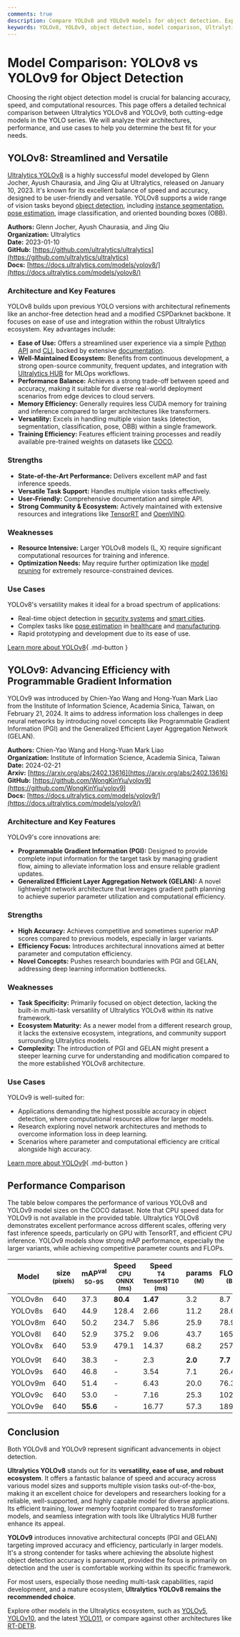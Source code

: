 ```yaml
---
comments: true
description: Compare YOLOv8 and YOLOv9 models for object detection. Explore their accuracy, speed, resources, and use cases to choose the best model for your needs.
keywords: YOLOv8, YOLOv9, object detection, model comparison, Ultralytics, performance metrics, real-time AI, computer vision, YOLO series
---
```


# Model Comparison: YOLOv8 vs YOLOv9 for Object Detection

Choosing the right object detection model is crucial for balancing accuracy, speed, and computational resources. This page offers a detailed technical comparison between Ultralytics YOLOv8 and YOLOv9, both cutting-edge models in the YOLO series. We will analyze their architectures, performance, and use cases to help you determine the best fit for your needs.

<script async src="https://cdn.jsdelivr.net/npm/chart.js"></script>
<script defer src="../../javascript/benchmark.js"></script>

<canvas id="modelComparisonChart" width="1024" height="400" active-models='["YOLOv8", "YOLOv9"]'></canvas>

## YOLOv8: Streamlined and Versatile

[Ultralytics YOLOv8](https://docs.ultralytics.com/models/yolov8/) is a highly successful model developed by Glenn Jocher, Ayush Chaurasia, and Jing Qiu at Ultralytics, released on January 10, 2023. It's known for its excellent balance of speed and accuracy, designed to be user-friendly and versatile. YOLOv8 supports a wide range of vision tasks beyond [object detection](https://www.ultralytics.com/glossary/object-detection), including [instance segmentation](https://docs.ultralytics.com/tasks/segment/), [pose estimation](https://docs.ultralytics.com/tasks/pose/), image classification, and oriented bounding boxes (OBB).

**Authors:** Glenn Jocher, Ayush Chaurasia, and Jing Qiu  
**Organization:** Ultralytics  
**Date:** 2023-01-10  
**GitHub:** [https://github.com/ultralytics/ultralytics](https://github.com/ultralytics/ultralytics)  
**Docs:** [https://docs.ultralytics.com/models/yolov8/](https://docs.ultralytics.com/models/yolov8/)

### Architecture and Key Features

YOLOv8 builds upon previous YOLO versions with architectural refinements like an anchor-free detection head and a modified CSPDarknet backbone. It focuses on ease of use and integration within the robust Ultralytics ecosystem. Key advantages include:

- **Ease of Use:** Offers a streamlined user experience via a simple [Python API](https://docs.ultralytics.com/usage/python/) and [CLI](https://docs.ultralytics.com/usage/cli/), backed by extensive [documentation](https://docs.ultralytics.com/).
- **Well-Maintained Ecosystem:** Benefits from continuous development, a strong open-source community, frequent updates, and integration with [Ultralytics HUB](https://www.ultralytics.com/hub) for MLOps workflows.
- **Performance Balance:** Achieves a strong trade-off between speed and accuracy, making it suitable for diverse real-world deployment scenarios from edge devices to cloud servers.
- **Memory Efficiency:** Generally requires less CUDA memory for training and inference compared to larger architectures like transformers.
- **Versatility:** Excels in handling multiple vision tasks (detection, segmentation, classification, pose, OBB) within a single framework.
- **Training Efficiency:** Features efficient training processes and readily available pre-trained weights on datasets like [COCO](https://docs.ultralytics.com/datasets/detect/coco/).

### Strengths

- **State-of-the-Art Performance:** Delivers excellent mAP and fast inference speeds.
- **Versatile Task Support:** Handles multiple vision tasks effectively.
- **User-Friendly:** Comprehensive documentation and simple API.
- **Strong Community & Ecosystem:** Actively maintained with extensive resources and integrations like [TensorRT](https://docs.ultralytics.com/integrations/tensorrt/) and [OpenVINO](https://docs.ultralytics.com/integrations/openvino/).

### Weaknesses

- **Resource Intensive:** Larger YOLOv8 models (L, X) require significant computational resources for training and inference.
- **Optimization Needs:** May require further optimization like [model pruning](https://www.ultralytics.com/glossary/pruning) for extremely resource-constrained devices.

### Use Cases

YOLOv8's versatility makes it ideal for a broad spectrum of applications:

- Real-time object detection in [security systems](https://www.ultralytics.com/blog/security-alarm-system-projects-with-ultralytics-yolov8) and [smart cities](https://www.ultralytics.com/blog/computer-vision-ai-in-smart-cities).
- Complex tasks like [pose estimation](https://www.ultralytics.com/blog/pose-estimation-with-ultralytics-yolov8) in [healthcare](https://www.ultralytics.com/solutions/ai-in-healthcare) and [manufacturing](https://www.ultralytics.com/solutions/ai-in-manufacturing).
- Rapid prototyping and development due to its ease of use.

[Learn more about YOLOv8](https://docs.ultralytics.com/models/yolov8/){ .md-button }

## YOLOv9: Advancing Efficiency with Programmable Gradient Information

YOLOv9 was introduced by Chien-Yao Wang and Hong-Yuan Mark Liao from the Institute of Information Science, Academia Sinica, Taiwan, on February 21, 2024. It aims to address information loss challenges in deep neural networks by introducing novel concepts like Programmable Gradient Information (PGI) and the Generalized Efficient Layer Aggregation Network (GELAN).

**Authors:** Chien-Yao Wang and Hong-Yuan Mark Liao  
**Organization:** Institute of Information Science, Academia Sinica, Taiwan  
**Date:** 2024-02-21  
**Arxiv:** [https://arxiv.org/abs/2402.13616](https://arxiv.org/abs/2402.13616)  
**GitHub:** [https://github.com/WongKinYiu/yolov9](https://github.com/WongKinYiu/yolov9)  
**Docs:** [https://docs.ultralytics.com/models/yolov9/](https://docs.ultralytics.com/models/yolov9/)

### Architecture and Key Features

YOLOv9's core innovations are:

- **Programmable Gradient Information (PGI):** Designed to provide complete input information for the target task by managing gradient flow, aiming to alleviate information loss and ensure reliable gradient updates.
- **Generalized Efficient Layer Aggregation Network (GELAN):** A novel lightweight network architecture that leverages gradient path planning to achieve superior parameter utilization and computational efficiency.

### Strengths

- **High Accuracy:** Achieves competitive and sometimes superior mAP scores compared to previous models, especially in larger variants.
- **Efficiency Focus:** Introduces architectural innovations aimed at better parameter and computation efficiency.
- **Novel Concepts:** Pushes research boundaries with PGI and GELAN, addressing deep learning information bottlenecks.

### Weaknesses

- **Task Specificity:** Primarily focused on object detection, lacking the built-in multi-task versatility of Ultralytics YOLOv8 within its native framework.
- **Ecosystem Maturity:** As a newer model from a different research group, it lacks the extensive ecosystem, integrations, and community support surrounding Ultralytics models.
- **Complexity:** The introduction of PGI and GELAN might present a steeper learning curve for understanding and modification compared to the more established YOLOv8 architecture.

### Use Cases

YOLOv9 is well-suited for:

- Applications demanding the highest possible accuracy in object detection, where computational resources allow for larger models.
- Research exploring novel network architectures and methods to overcome information loss in deep learning.
- Scenarios where parameter and computational efficiency are critical alongside high accuracy.

[Learn more about YOLOv9](https://docs.ultralytics.com/models/yolov9/){ .md-button }

## Performance Comparison

The table below compares the performance of various YOLOv8 and YOLOv9 model sizes on the COCO dataset. Note that CPU speed data for YOLOv9 is not available in the provided table. Ultralytics YOLOv8 demonstrates excellent performance across different scales, offering very fast inference speeds, particularly on GPU with TensorRT, and efficient CPU inference. YOLOv9 models show strong mAP performance, especially the larger variants, while achieving competitive parameter counts and FLOPs.

| Model   | size<br><sup>(pixels) | mAP<sup>val<br>50-95 | Speed<br><sup>CPU ONNX<br>(ms) | Speed<br><sup>T4 TensorRT10<br>(ms) | params<br><sup>(M) | FLOPs<br><sup>(B) |
| ------- | --------------------- | -------------------- | ------------------------------ | ----------------------------------- | ------------------ | ----------------- |
| YOLOv8n | 640                   | 37.3                 | **80.4**                       | **1.47**                            | 3.2                | 8.7               |
| YOLOv8s | 640                   | 44.9                 | 128.4                          | 2.66                                | 11.2               | 28.6              |
| YOLOv8m | 640                   | 50.2                 | 234.7                          | 5.86                                | 25.9               | 78.9              |
| YOLOv8l | 640                   | 52.9                 | 375.2                          | 9.06                                | 43.7               | 165.2             |
| YOLOv8x | 640                   | 53.9                 | 479.1                          | 14.37                               | 68.2               | 257.8             |
|         |                       |                      |                                |                                     |                    |                   |
| YOLOv9t | 640                   | 38.3                 | -                              | 2.3                                 | **2.0**            | **7.7**           |
| YOLOv9s | 640                   | 46.8                 | -                              | 3.54                                | 7.1                | 26.4              |
| YOLOv9m | 640                   | 51.4                 | -                              | 6.43                                | 20.0               | 76.3              |
| YOLOv9c | 640                   | 53.0                 | -                              | 7.16                                | 25.3               | 102.1             |
| YOLOv9e | 640                   | **55.6**             | -                              | 16.77                               | 57.3               | 189.0             |

## Conclusion

Both YOLOv8 and YOLOv9 represent significant advancements in object detection.

**Ultralytics YOLOv8** stands out for its **versatility, ease of use, and robust ecosystem**. It offers a fantastic balance of speed and accuracy across various model sizes and supports multiple vision tasks out-of-the-box, making it an excellent choice for developers and researchers looking for a reliable, well-supported, and highly capable model for diverse applications. Its efficient training, lower memory footprint compared to transformer models, and seamless integration with tools like Ultralytics HUB further enhance its appeal.

**YOLOv9** introduces innovative architectural concepts (PGI and GELAN) targeting improved accuracy and efficiency, particularly in larger models. It's a strong contender for tasks where achieving the absolute highest object detection accuracy is paramount, provided the focus is primarily on detection and the user is comfortable working within its specific framework.

For most users, especially those needing multi-task capabilities, rapid development, and a mature ecosystem, **Ultralytics YOLOv8 remains the recommended choice**.

Explore other models in the Ultralytics ecosystem, such as [YOLOv5](https://docs.ultralytics.com/models/yolov5/), [YOLOv10](https://docs.ultralytics.com/models/yolov10/), and the latest [YOLO11](https://docs.ultralytics.com/models/yolo11/), or compare against other architectures like [RT-DETR](https://docs.ultralytics.com/models/rtdetr/).
